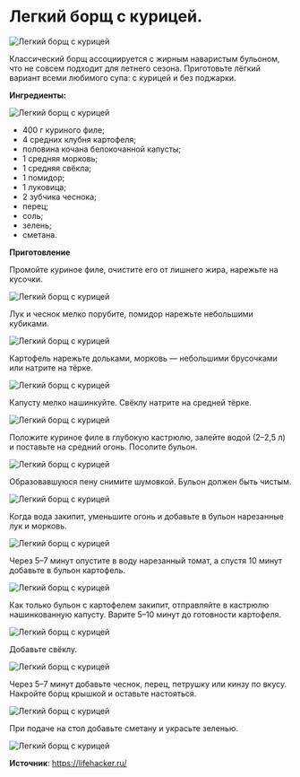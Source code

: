 # Легкий борщ с курицей.

![Легкий борщ с курицей](/images/Kulinar/Soup/easyborsch_001.jpg 'Легкий борщ с курицей')

Классический борщ ассоциируется с жирным наваристым бульоном, что не совсем подходит для летнего сезона. Приготовьте лёгкий вариант всеми любимого супа: с курицей и без поджарки.

**Ингредиенты:**

![Легкий борщ с курицей](/images/Kulinar/Soup/easyborsch_002.jpg 'Легкий борщ с курицей')

- 400 г куриного филе;
- 4 средних клубня картофеля;
- половина кочана белокочанной капусты;
- 1 средняя морковь;
- 1 средняя свёкла;
- 1 помидор;
- 1 луковица;
- 2 зубчика чеснока;
- перец;
- соль;
- зелень;
- сметана.

**Приготовление**

Промойте куриное филе, очистите его от лишнего жира, нарежьте на кусочки.

![Легкий борщ с курицей](/images/Kulinar/Soup/easyborsch_003.jpg 'Легкий борщ с курицей')

Лук и чеснок мелко порубите, помидор нарежьте небольшими кубиками.

![Легкий борщ с курицей](/images/Kulinar/Soup/easyborsch_004.jpg 'Легкий борщ с курицей')

Картофель нарежьте дольками, морковь — небольшими брусочками или натрите на тёрке.

![Легкий борщ с курицей](/images/Kulinar/Soup/easyborsch_005.jpg 'Легкий борщ с курицей')

Капусту мелко нашинкуйте. Свёклу натрите на средней тёрке.

![Легкий борщ с курицей](/images/Kulinar/Soup/easyborsch_006.jpg 'Легкий борщ с курицей')

Положите куриное филе в глубокую кастрюлю, залейте водой (2–2,5 л) и поставьте на средний огонь. Посолите бульон.

![Легкий борщ с курицей](/images/Kulinar/Soup/easyborsch_007.jpg 'Легкий борщ с курицей')

Образовавшуюся пену снимите шумовкой. Бульон должен быть чистым.

![Легкий борщ с курицей](/images/Kulinar/Soup/easyborsch_008.jpg 'Легкий борщ с курицей')

Когда вода закипит, уменьшите огонь и добавьте в бульон нарезанные лук и морковь.

![Легкий борщ с курицей](/images/Kulinar/Soup/easyborsch_009.jpg 'Легкий борщ с курицей')

Через 5–7 минут опустите в воду нарезанный томат, а спустя 10 минут добавьте в бульон картофель.

![Легкий борщ с курицей](/images/Kulinar/Soup/easyborsch_010.jpg 'Легкий борщ с курицей')

Как только бульон с картофелем закипит, отправляйте в кастрюлю нашинкованную капусту. Варите 5–10 минут до готовности картофеля.

![Легкий борщ с курицей](/images/Kulinar/Soup/easyborsch_011.jpg 'Легкий борщ с курицей')

Добавьте свёклу.

![Легкий борщ с курицей](/images/Kulinar/Soup/easyborsch_012.jpg 'Легкий борщ с курицей')

Через 5–7 минут добавьте чеснок, перец, петрушку или кинзу по вкусу. Накройте борщ крышкой и оставьте настояться.

![Легкий борщ с курицей](/images/Kulinar/Soup/easyborsch_013.jpg 'Легкий борщ с курицей')

При подаче на стол добавьте сметану и украсьте зеленью.

![Легкий борщ с курицей](/images/Kulinar/Soup/easyborsch_014.jpg 'Легкий борщ с курицей')

**Источник**: https://lifehacker.ru/
